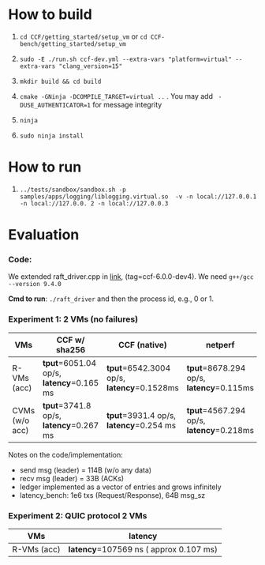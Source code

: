 # How to build

1. `cd CCF/getting_started/setup_vm` or `cd CCF-bench/getting_started/setup_vm`

2. `sudo -E ./run.sh ccf-dev.yml --extra-vars "platform=virtual" --extra-vars "clang_version=15"`

3. `mkdir build && cd build`

4. `cmake -GNinja -DCOMPILE_TARGET=virtual ..` . You may add ``` -DUSE_AUTHENTICATOR=1``` for message integrity

5. `ninja`

6. `sudo ninja install`


# How to run

1. `../tests/sandbox/sandbox.sh -p samples/apps/logging/liblogging.virtual.so  -v -n local://127.0.0.1 -n local://127.0.0.
2 -n local://127.0.0.3`


# Evaluation

### Code:
  We extended raft_driver.cpp in [link](https://github.com/dgiantsidi/CCF-bench), (tag=ccf-6.0.0-dev4). We need `g++/gcc --version 9.4.0`
  
  **Cmd to run**: `./raft_driver` and then the process id, e.g., 0 or 1. 

### Experiment 1: 2 VMs (no failures)

| VMs   | CCF w/ sha256 | CCF (native) | netperf | latency_bench w/ sha256 | latency_bench (native) |
|---|---|---|---|---|---|
| R-VMs (acc)  | **tput**=6051.04 op/s, **latency**=0.165 ms| **tput**=6542.3004 op/s, **latency**=0.1528ms| **tput**=8678.294 op/s, **latency**=0.115ms |**tput**=6935 op/s **latency**=0.1441 ms|**tput**=8181.94 ops, **latency**=0.122 ms |
| CVMs (w/o acc) |  **tput**=3741.8 op/s, **latency**=0.267 ms | **tput**=3931.4 op/s, **latency**=0.254 ms | **tput**=4567.294 op/s, **latency**=0.218ms | **tput**=4321.8 op/s, **latency**=0.231 ms| **tput**= 4364.947 op/s, **latency**= 0.2290 ms|

Notes on the code/implementation:
- send msg (leader) = 114B (w/o any data)
- recv msg (leader) = 33B (ACKs)
- ledger implemented as a vector of entries and grows infinitely
- latency_bench: 1e6 txs (Request/Response), 64B msg_sz


### Experiment 2: QUIC protocol 2 VMs

| VMs   |  latency  |
|---|---|
| R-VMs (acc)  | **latency**=107569 ns ( approx 0.107 ms)|
